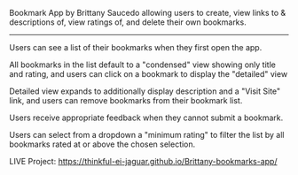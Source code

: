 Bookmark App by Brittany Saucedo allowing users to create, view links to & descriptions of, view ratings of,
and delete their own bookmarks.

-------------------------------------------------------------------------------------------

Users can see a list of their bookmarks when they first open the app.

All bookmarks in the list default to a "condensed" view showing only title and rating, and users can click on a bookmark to display the "detailed" view

Detailed view expands to additionally display description and a "Visit Site" link, and users can remove bookmarks from their bookmark list.

Users receive appropriate feedback when they cannot submit a bookmark. 

Users can select from a dropdown a "minimum rating" to filter the list by all bookmarks rated at or above the chosen selection. 

LIVE Project: https://thinkful-ei-jaguar.github.io/Brittany-bookmarks-app/
